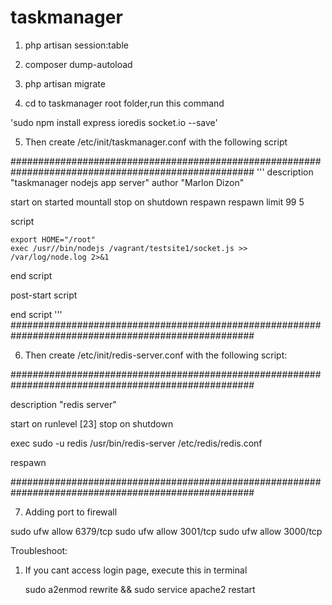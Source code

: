 # taskmanager
1. php artisan session:table

2. composer dump-autoload

3. php artisan migrate

4. cd to taskmanager root folder,run this command

'sudo npm install express ioredis socket.io --save'

5. Then create /etc/init/taskmanager.conf with the following script

####################################################################################################
'''
description "taskmanager nodejs app server"
author      "Marlon Dizon"

start on started mountall
stop on shutdown
respawn
respawn limit 99 5

script
    
    export HOME="/root"
    exec /usr//bin/nodejs /vagrant/testsite1/socket.js >> /var/log/node.log 2>&1

end script

post-start script
 
end script
'''
####################################################################################################

6. Then create /etc/init/redis-server.conf with the following script:

####################################################################################################

description "redis server"

start on runlevel [23]
stop on shutdown

exec sudo -u redis /usr/bin/redis-server /etc/redis/redis.conf

respawn

####################################################################################################



7. Adding port to firewall

sudo ufw allow 6379/tcp
sudo ufw allow 3001/tcp
sudo ufw allow 3000/tcp



Troubleshoot:

1. If you cant access login page, execute this in terminal
	
	sudo a2enmod rewrite && sudo service apache2 restart
